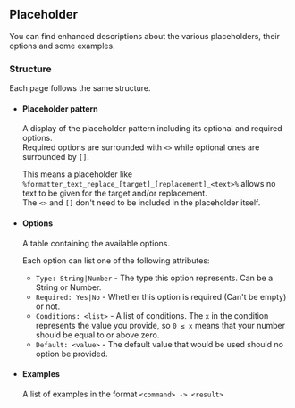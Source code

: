 ## Placeholder
You can find enhanced descriptions about the various placeholders, their options and some examples.

### Structure
Each page follows the same structure.

- #### Placeholder pattern
  A display of the placeholder pattern including its optional and required options.  
  Required options are surrounded with `<>` while optional ones are surrounded by `[]`.
  
  This means a placeholder like `%formatter_text_replace_[target]_[replacement]_<text>%` allows no text to be given for the target and/or replacement.  
  The `<>` and `[]` don't need to be included in the placeholder itself.
- #### Options
  A table containing the available options.
  
  Each option can list one of the following attributes:
  - `Type: String|Number` - The type this option represents. Can be a String or Number.
  - `Required: Yes|No` - Whether this option is required (Can't be empty) or not.
  - `Conditions: <list>` - A list of conditions. The `x` in the condition represents the value you provide, so `0 ≤ x` means that your number should be equal to or above zero.
  - `Default: <value>` - The default value that would be used should no option be provided.
- #### Examples
  A list of examples in the format `<command> -> <result>`
